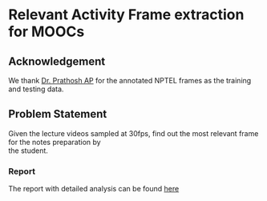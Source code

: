 # Relevant Activity Frame extraction for MOOCs

## Acknowledgement
We thank [Dr. Prathosh AP](https://sites.google.com/view/prathosh) for the annotated NPTEL frames as the training and testing data. 

## Problem Statement
Given the lecture videos sampled at 30fps, find out the most relevant frame for the notes preparation by <br/>
the student.

### Report
The report with detailed analysis can be found [here](./DLA2.pdf)
